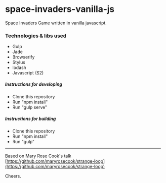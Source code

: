 space-invaders-vanilla-js
=========================

Space Invaders Game written in vanilla javascript.


### Technologies & libs used ###

 * Gulp
 * Jade
 * Browserify
 * Stylus
 * lodash
 * Javascript (S2)

##### Instructions for developing ####

 * Clone this repository
 * Run "npm install"
 * Run "gulp serve"

##### Instructions for building ####

 * Clone this repository
 * Run "npm install"
 * Run "gulp"

------------------------------------------------

Based on Mary Rose Cook's talk [https://github.com/maryrosecook/strange-loop](https://github.com/maryrosecook/strange-loop)

Cheers.